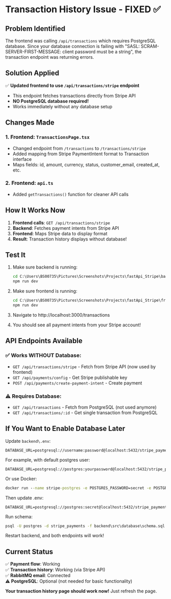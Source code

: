 # Transaction History Issue - FIXED ✅

## Problem Identified

The frontend was calling `/api/transactions` which requires PostgreSQL database. Since your database connection is failing with "SASL: SCRAM-SERVER-FIRST-MESSAGE: client password must be a string", the transaction endpoint was returning errors.

## Solution Applied

✅ **Updated frontend to use `/api/transactions/stripe` endpoint**
- This endpoint fetches transactions directly from Stripe API
- **NO PostgreSQL database required!**
- Works immediately without any database setup

## Changes Made

### 1. Frontend: `TransactionsPage.tsx`
- Changed endpoint from `/transactions` to `/transactions/stripe`
- Added mapping from Stripe PaymentIntent format to Transaction interface
- Maps fields: id, amount, currency, status, customer_email, created_at, etc.

### 2. Frontend: `api.ts`
- Added `getTransactions()` function for cleaner API calls

## How It Works Now

1. **Frontend calls**: `GET /api/transactions/stripe`
2. **Backend**: Fetches payment intents from Stripe API
3. **Frontend**: Maps Stripe data to display format
4. **Result**: Transaction history displays without database!

## Test It

1. Make sure backend is running:
   ```cmd
   cd C:\Users\BS00735\Pictures\Screenshots\Projects\fastApi_Stripe\backend
   npm run dev
   ```

2. Make sure frontend is running:
   ```cmd
   cd C:\Users\BS00735\Pictures\Screenshots\Projects\fastApi_Stripe\frontend
   npm run dev
   ```

3. Navigate to http://localhost:3000/transactions

4. You should see all payment intents from your Stripe account!

## API Endpoints Available

### ✅ Works WITHOUT Database:
- `GET /api/transactions/stripe` - Fetch from Stripe API (now used by frontend)
- `GET /api/payments/config` - Get Stripe publishable key
- `POST /api/payments/create-payment-intent` - Create payment

### ⚠️ Requires Database:
- `GET /api/transactions` - Fetch from PostgreSQL (not used anymore)
- `GET /api/transactions/:id` - Get single transaction from PostgreSQL

## If You Want to Enable Database Later

Update `backend\.env`:
```properties
DATABASE_URL=postgresql://username:password@localhost:5432/stripe_payments
```

For example, with default postgres user:
```properties
DATABASE_URL=postgresql://postgres:yourpassword@localhost:5432/stripe_payments
```

Or use Docker:
```cmd
docker run --name stripe-postgres -e POSTGRES_PASSWORD=secret -e POSTGRES_DB=stripe_payments -p 5432:5432 -d postgres:15
```

Then update .env:
```properties
DATABASE_URL=postgresql://postgres:secret@localhost:5432/stripe_payments
```

Run schema:
```cmd
psql -U postgres -d stripe_payments -f backend\src\database\schema.sql
```

Restart backend, and both endpoints will work!

## Current Status

✅ **Payment flow**: Working  
✅ **Transaction history**: Working (via Stripe API)  
✅ **RabbitMQ email**: Connected  
⚠️ **PostgreSQL**: Optional (not needed for basic functionality)

**Your transaction history page should work now!** Just refresh the page.
